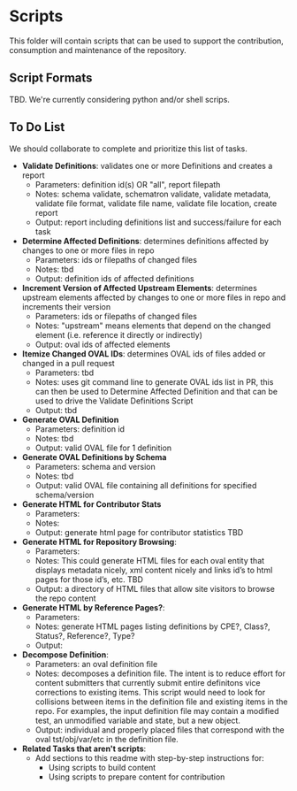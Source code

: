# Scripts #

This folder will contain scripts that can be used to support the contribution, consumption and maintenance of the repository.

## Script Formats ##

TBD. We're currently considering python and/or shell scrips.

## To Do List ##

We should collaborate to complete and prioritize this list of tasks.

- **Validate Definitions**: validates one or more Definitions and creates a report
  - Parameters: definition id(s) OR "all", report filepath
  - Notes: schema validate, schematron validate, validate metadata, validate file format, validate file name, validate file location, create report
  - Output: report including definitions list and success/failure for each task
- **Determine Affected Definitions**: determines definitions affected by changes to one or more files in repo
  - Parameters: ids or filepaths of changed files
  - Notes: tbd
  - Output: definition ids of affected definitions
- **Increment Version of Affected Upstream Elements**: determines upstream elements affected by changes to one or more files in repo and increments their version
  - Parameters: ids or filepaths of changed files
  - Notes: "upstream" means elements that depend on the changed element (i.e. reference it directly or indirectly)
  - Output: oval ids of affected elements
- **Itemize Changed OVAL IDs**: determines OVAL ids of files added or changed in a pull request
  - Parameters: tbd
  - Notes: uses git command line to generate OVAL ids list in PR, this can then be used to Determine Affected Definition and that can be used to drive the Validate Definitions Script
  - Output: tbd
- **Generate OVAL Definition**
  - Parameters: definition id
  - Notes: tbd
  - Output: valid OVAL file for 1 definition
- **Generate OVAL Definitions by Schema** 
  - Parameters: schema and version
  - Notes:  tbd
  - Output: valid OVAL file containing all definitions for specified schema/version
- **Generate HTML for Contributor Stats** 
  - Parameters: 
  - Notes: 
  - Output: generate html page for contributor statistics TBD
- **Generate HTML for Repository Browsing**: 
  - Parameters: 
  - Notes: This could generate HTML files for each oval entity that displays metadata nicely, xml content nicely and links id’s to html pages for those id’s, etc. TBD
  - Output: a directory of HTML files that allow site visitors to browse the repo content 
- **Generate HTML by Reference Pages?**: 
  - Parameters: 
  - Notes: generate HTML pages listing definitions by CPE?, Class?, Status?, Reference?, Type?
  - Output:
- **Decompose Definition**: 
  - Parameters: an oval definition file
  - Notes: decomposes a definition file. The intent is to reduce effort for content submitters that currently submit entire definitons vice corrections to existing items. This script would need to look for collisions between items in the definition file and existing items in the repo. For examples, the input definition file may contain a modified test, an unmodified variable and state, but a new object. 
  - Output: individual and properly placed files that correspond with the oval tst/obj/var/etc in the definition file.
- **Related Tasks that aren't scripts**: 
  - Add sections to this readme with step-by-step instructions for:
    - Using scripts to build content
    - Using scripts to prepare content for contribution
